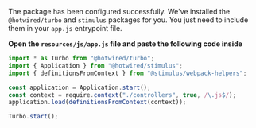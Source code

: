 The package has been configured successfully. We've installed the `@hotwired/turbo` and `stimulus` packages for you. You just need to include them in your `app.js` entrypoint file.

**Open the `resources/js/app.js` file and paste the following code inside**

```ts
import * as Turbo from "@hotwired/turbo";
import { Application } from "@hotwired/stimulus";
import { definitionsFromContext } from "@stimulus/webpack-helpers";

const application = Application.start();
const context = require.context("./controllers", true, /\.js$/);
application.load(definitionsFromContext(context));

Turbo.start();
```
